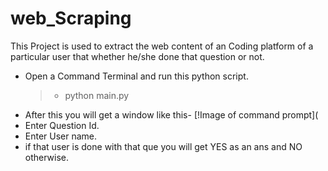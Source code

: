 # web_Scraping
This Project is used to extract the web content of an Coding platform of a particular user that whether he/she done that question or not.</br>
* Open a Command Terminal and run this python script.</br>
  > * python main.py
* After this you will get a window like this-
[!Image of command prompt](
* Enter Question Id.</br>
* Enter User name.</br>
* if that user is done with that que you will get YES as an ans and NO otherwise.

